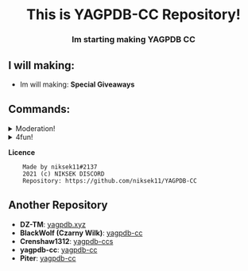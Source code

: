<h1 align="center">This is YAGPDB-CC Repository!</h1>
<h3 align="center">Im starting making YAGPDB CC</h3>

## I will making:
- Im will making: **Special Giveaways**

## Commands:
<details>
<summary>Moderation!</summary>

- [My Folder](Stickymessage)  
**•** [Command](StickyMessage/command.yag) - This is a Custom StickyMessage Command!
**•** [Regex](StickyMessage/command.yag) - This is a Regex from Custom StickyMessage Command!
</details>

<details>
<summary>4fun!</summary>

- [My Folder](4fun)  
**•** [Counting](4fun/counting.yag) - This is my Counting Command 👍!
</details>

**Licence**

```
    Made by niksek11#2137
    2021 (c) NIKSEK DISCORD
    Repository: https://github.com/niksek11/YAGPDB-CC
```

## Another Repository
- **DZ-TM**: [yagpdb.xyz](https://github.com/DZ-TM/Yagpdb.xyz)
- **BlackWolf (Czarny Wilk)**: [yagpdb-cc](https://github.com/TheHDCrafter/yagpdb-cc)
- **Crenshaw1312**: [yagpdb-ccs](https://github.com/Crenshaw1312/Yagpdb-ccs)
- **yagpdb-cc**: [yagpdb-cc](https://github.com/yagpdb-cc/yagpdb-cc)
- **Piter**: [yagpdb-cc](https://github.com/Piterxyz/yagpdb-cc)
